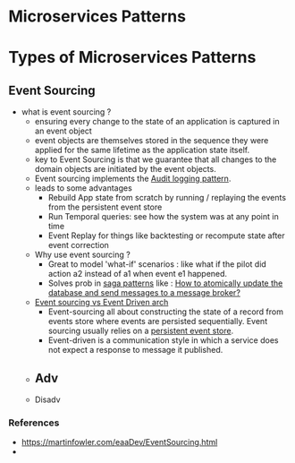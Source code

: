 # Microservices Patterns


# Types of Microservices Patterns
## Event Sourcing
- what is event sourcing ?
  - ensuring every change to the state of an application is captured in an event object
  - event objects are themselves stored in the sequence they were applied for the same lifetime as the application state itself.
  - key to Event Sourcing is that we guarantee that all changes to the domain objects are initiated by the event objects.
  - Event sourcing implements the [Audit logging pattern](https://microservices.io/patterns/observability/audit-logging).
  - leads to some advantages
    - Rebuild App state from scratch  by running / replaying the events from the persistent event store
    - Run Temporal queries: see how the system was at any point in time
    - Event Replay for things like backtesting or recompute state after event correction
  - Why use event sourcing ?
    - Great to model 'what-if' scenarios : like what if the pilot did action a2 instead of a1 when event e1 happened.
    - Solves prob in [saga patterns](https://microservices.io/patterns/data/saga.html) like : [How to atomically update the database and send messages to a message broker?](https://microservices.io/patterns/data/event-sourcing.html)
  - [Event sourcing vs Event Driven arch](https://stackoverflow.com/questions/71083541/event-sourcing-vs-event-driven-architecture-difference)
    - Event-sourcing  all about constructing the state of a record from events store where events are persisted sequentially. Event sourcing usually relies on a [persistent event store](https://www.reddit.com/r/softwarearchitecture/comments/u2r1rf/what_is_the_best_database_for_a_eventstore/).
    - Event-driven is a communication style in which a service does not expect a response to message it published.   
  - Adv
    - 
  - Disadv

 
### References
- https://martinfowler.com/eaaDev/EventSourcing.html
- 
